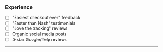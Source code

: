 ### Experience
- [ ] "Easiest checkout ever" feedback
- [ ] "Faster than Nash" testimonials
- [ ] "Love the tracking" reviews
- [ ] Organic social media posts
- [ ] 5-star Google/Yelp reviews

---

